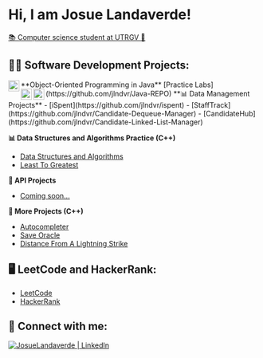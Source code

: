 # Hi, I am Josue Landaverde!  
[📚 Computer science student at UTRGV 🤠](https://github.com/jlndvr)

## 👨‍💻 Software Development Projects:

<img align="left" width="22px" src="https://upload.wikimedia.org/wikipedia/en/thumb/3/30/Java_programming_language_logo.svg/300px-Java_programming_language_logo.svg.png" />
**Object-Oriented Programming in Java**  
[Practice Labs](https://github.com/jlndvr/Java-REPO)

<img align="left" width="22px" src="https://upload.wikimedia.org/wikipedia/en/thumb/3/30/Java_programming_language_logo.svg/300px-Java_programming_language_logo.svg.png" />
<img align="left" width="22px" src="https://raw.githubusercontent.com/devicons/devicon/master/devicon/cplusplus.svg"/>
**📊 Data Management Projects**  
- [iSpent](https://github.com/jlndvr/ispent)
- [StaffTrack](https://github.com/jlndvr/Candidate-Dequeue-Manager)
- [CandidateHub](https://github.com/jlndvr/Candidate-Linked-List-Manager)

**📊 Data Structures and Algorithms Practice (C++)**  
- [Data Structures and Algorithms](https://github.com/jlndvr/Data-Structures-and-Algorithms-Practice-)
- [Least To Greatest](https://github.com/jlndvr/Least-to-Greatest)

**📡 API Projects**  
- [Coming soon...](#)

**🔨 More Projects (C++)**  
- [Autocompleter](https://github.com/jlndvr/Autocompleter-BST)
- [Save Oracle](https://github.com/jlndvr/Save-Oracle)
- [Distance From A Lightning Strike](https://github.com/jlndvr/Distance-of-a-Lightning-Strike)

## 🖥️ LeetCode and HackerRank:

- [LeetCode](https://github.com/jlndvr/LeetCode)  
- [HackerRank](https://github.com/jlndvr/HackerRank)

## 🤳 Connect with me:

[![JosueLandaverde | LinkedIn](https://upload.wikimedia.org/wikipedia/commons/c/ca/LinkedIn_logo_initials.png)](https://www.linkedin.com/in/jlndvr)
